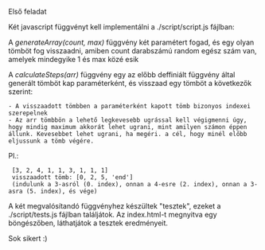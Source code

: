 Első feladat

Két javascript függvényt kell implementálni a ./script/script.js fájlban:

A *generateArray(count, max)* függvény két paramétert fogad, és egy olyan tömböt fog visszaadni, amiben count darabszámú random egész szám van,
amelyek mindegyike 1 és max közé esik

A *calculateSteps(arr)* függvény egy az előbb deffiniált függvény által generált tömböt kap paraméterként, és visszaad egy tömböt a következők szerint:
    
    - A visszaadott tömbben a paraméterként kapott tömb bizonyos indexei szerepelnek
    - Az arr tömbbön a lehető legkevesebb ugrással kell végigmenni úgy, hogy mindig maximum akkorát lehet ugrani, mint amilyen számon éppen állunk. Kevesebbet lehet ugrani, ha megéri. a cél, hogy minél előbb eljussunk a tömb végére.
    
Pl.:

     [3, 2, 4, 1, 1, 3, 1, 1, 1]
     visszaadott tömb: [0, 2, 5, 'end'] 
     (indulunk a 3-asról (0. index), onnan a 4-esre (2. index), onnan a 3-asra (5. index), és vége)

A két megvalósítandó függvényhez készültek "tesztek", ezeket a ./script/tests.js fájlban találjátok. Az index.html-t megnyitva egy böngészőben, láthatjátok a tesztek eredményeit.

Sok sikert :)
